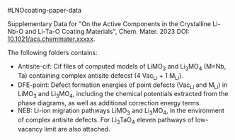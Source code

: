 #LNOcoating-paper-data

Supplementary Data for "On the Active Components in the Crystalline Li-Nb-O and Li-Ta-O Coating Materials", Chem. Mater. 2023 DOI: [10.1021/acs.chemmater.xxxxx](https://doi.org/10.1021/acs.chemmater.xxxxx).

The following folders contains:

- Antisite-cif: Cif files of computed models of LiMO<sub>3</sub> and Li<sub>3</sub>MO<sub>4</sub> (M=Nb, Ta) containing complex antisite defecst (4 Vac<sub>Li</sub> + 1 M<sub>Li</sub>).
- DFE-point: Defect formation energies of point defects (Vac<sub>Li</sub> and M<sub>Li</sub>) in LiMO<sub>3</sub> and Li<sub>3</sub>MO<sub>4</sub>, including the chemical potentials extracted from the phase diagrams, as well as additional correction energy terms.
- NEB: Li-ion migration pathways LiMO<sub>3</sub> and Li<sub>3</sub>MO<sub>4</sub>, in the environment of complex antisite defects. For Li<sub>3</sub>TaO<sub>4</sub> eleven pathways of low-vacancy limit are also attached.
